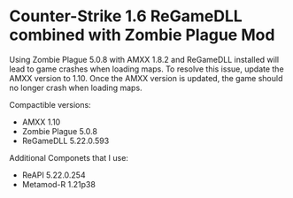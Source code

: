 # Counter-Strike 1.6 ReGameDLL combined with Zombie Plague Mod

Using Zombie Plague 5.0.8 with AMXX 1.8.2 and ReGameDLL installed will lead to game crashes when loading maps.
To resolve this issue, update the AMXX version to 1.10. Once the AMXX version is updated, the game should no longer crash when loading maps.

Compactible versions:
- AMXX 1.10
- Zombie Plague 5.0.8
- ReGameDLL 5.22.0.593

Additional Componets that I use: 
- ReAPI 5.22.0.254
- Metamod-R 1.21p38
